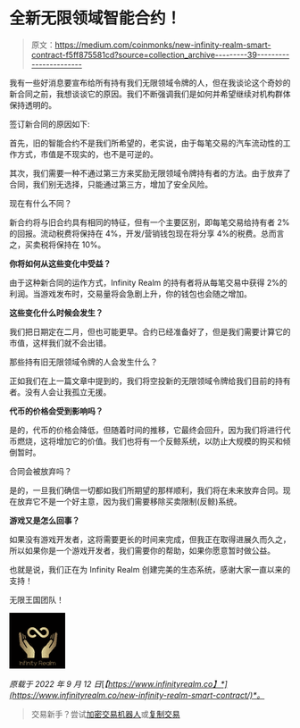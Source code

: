 # 全新无限领域智能合约！

> 原文：<https://medium.com/coinmonks/new-infinity-realm-smart-contract-f5ff875581cd?source=collection_archive---------39----------------------->

我有一些好消息要宣布给所有持有我们无限领域令牌的人，但在我谈论这个奇妙的新合同之前，我想谈谈它的原因。我们不断强调我们是如何并希望继续对机构群体保持透明的。

签订新合同的原因如下:

首先，旧的智能合约不是我们所希望的，老实说，由于每笔交易的汽车流动性的工作方式，市值是不现实的，也不是可逆的。

其次，我们需要一种不通过第三方来奖励无限领域令牌持有者的方法。由于放弃了合同，我们别无选择，只能通过第三方，增加了安全风险。

现在有什么不同？

新合约将与旧合约具有相同的特征，但有一个主要区别，即每笔交易给持有者 2%的回报。流动税费将保持在 4%，开发/营销钱包现在将分享 4%的税费。总而言之，买卖税将保持在 10%。

**你将如何从这些变化中受益？**

由于这种新合同的运作方式，Infinity Realm 的持有者将从每笔交易中获得 2%的利润。当游戏发布时，交易量将会急剧上升，你的钱包也会随之增加。

**这些变化什么时候会发生？**

我们把日期定在二月，但也可能更早。合约已经准备好了，但是我们需要计算它的市值，这样我们就不会出错。

那些持有旧无限领域令牌的人会发生什么？

正如我们在上一篇文章中提到的，我们将空投新的无限领域令牌给我们目前的持有者。没有人会让我孤立无援。

**代币的价格会受到影响吗？**

是的，代币的价格会降低，但随着时间的推移，它最终会回升，因为我们将进行代币燃烧，这将增加它的价值。我们也将有一个反鲸系统，以防止大规模的购买和倾倒暂时。

合同会被放弃吗？

是的，一旦我们确信一切都如我们所期望的那样顺利，我们将在未来放弃合同。现在放弃它不是一个好主意，因为我们需要移除买卖限制(反鲸)系统。

**游戏又是怎么回事？**

如果没有游戏开发者，这将需要更长的时间来完成，但我正在取得进展久而久之，所以如果你是一个游戏开发者，我们需要你的帮助，如果你愿意暂时做公益。

也就是说，我们正在为 Infinity Realm 创建完美的生态系统，感谢大家一直以来的支持！

无限王国团队！

![](img/72a92b1960bbca10ce82d75e7d0e5d9a.png)

*原载于 2022 年 9 月 12 日*[*【https://www.infinityrealm.co】*](https://www.infinityrealm.co/new-infinity-realm-smart-contract/)*。*

> 交易新手？尝试[加密交易机器人](/coinmonks/crypto-trading-bot-c2ffce8acb2a)或[复制交易](/coinmonks/top-10-crypto-copy-trading-platforms-for-beginners-d0c37c7d698c)